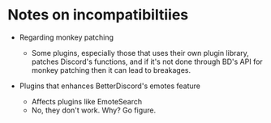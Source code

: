 # Notes on incompatibiltiies

- Regarding monkey patching
  - Some plugins, especially those that uses their own plugin library, patches Discord's functions, and if it's not done through BD's API for monkey patching then it can lead to breakages.

- Plugins that enhances BetterDiscord's emotes feature
  - Affects plugins like EmoteSearch
  - No, they don't work. Why? Go figure.
